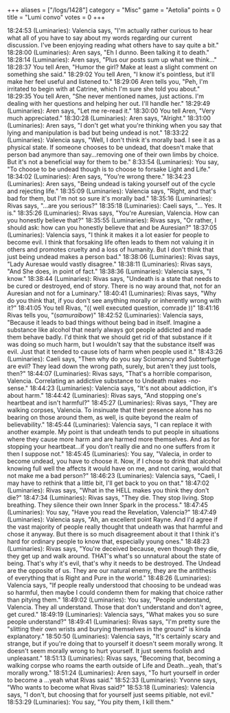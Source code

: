 +++
aliases = ["/logs/1428"]
category = "Misc"
game = "Aetolia"
points = 0
title = "Lumi convo"
votes = 0
+++

18:24:53 (Luminaries): Valencia says, "I'm actually rather curious to hear what all of you have to say about my words regarding our current discussion. I've been enjoying reading what others have to say quite a bit."
18:28:00 (Luminaries): Aren says, "Eh I dunno. Been talking it to death."
18:28:14 (Luminaries): Aren says, "Plus our posts sum up what we think..."
18:28:37 You tell Aren, "Humor the girl? Make at least a slight comment on something she said."
18:29:02 You tell Aren, "I know it's pointless, but it'll make her feel useful and listened to."
18:29:06 Aren tells you, "Peh, I'm irritated to begin with at Catrine, which I'm sure she told you about."
18:29:35 You tell Aren, "She never mentioned names, just actions. I'm dealing with her questions and helping her out. I'll handle her."
18:29:49 (Luminaries): Aren says, "Let me re-read it."
18:30:00 You tell Aren, "Very much appreciated."
18:30:28 (Luminaries): Aren says, "Alright."
18:31:00 (Luminaries): Aren says, "I don't get what you're thinking when you say that lying and manipulation is bad but being undead is not."
18:33:22 (Luminaries): Valencia says, "Well, I don't think it's morally bad. I see it as a physical state. If someone chooses to be undead, that doesn't make that person bad anymore than say...removing one of their own limbs by choice. But it's not a beneficial way for them to be."
8:33:54 (Luminaries): You say, "To choose to be undead though is to choose to forsake Light and Life."
18:34:02 (Luminaries): Aren says, "You're wrong there."
18:34:23 (Luminaries): Aren says, "Being undead is taking yourself out of the cycle and rejecting life."
18:35:09 (Luminaries): Valencia says, "Right, and that's bad for them, but I'm not so sure it's morally bad."
18:35:16 (Luminaries): Rivas says, "...are you serious?"
18:35:18 (Luminaries): Caeli says, "... Yes. It is."
18:35:26 (Luminaries): Rivas says, "You're Auresian, Valencia. How can you honestly believe that?"
18:35:55 (Luminaries): Rivas says, "Or rather, I should ask: how can you honestly believe that and be Auresian?"
18:37:05 (Luminaries): Valencia says, "I think it makes it a lot easier for people to become evil. I think that forsaking life often leads to them not valuing it in others and promotes cruelty and a loss of humanity. But I don't think that just being undead makes a person bad."
18:38:06 (Luminaries): Rivas says, "Lady Auresae would vastly disagree."
18:38:11 (Luminaries): Rivas says, "And She does, in point of fact."
18:38:36 (Luminaries): Valencia says, "I know."
18:38:44 (Luminaries): Rivas says, "Undeath is a state that needs to be cured or destroyed, end of story. There is no way around that, not for an Auresian and not for a Luminary."
18:40:41 (Luminaries): Rivas says, "Why do you think that, if you don't see anything morally or inherently wrong with it?"
18:41:05 You tell Rivas, "(( well executed question, comrade ))"
18:41:16 Rivas tells you, "(*samuraibow*)"
18:42:52 (Luminaries): Valencia says, "Because it leads to bad things without being bad in itself. Imagine a substance like alcohol that nearly always got people addicted and made them behave badly. I'd think that we should get rid of that substance if it was doing so much harm, but I wouldn't say that the substance itself was evil. Just that it tended to cause lots of harm when people used it."
18:43:26 (Luminaries): Caeli says, "Then why do you say Sciomancy and Subterfuge are evil? They lead down the wrong path, surely, but aren't they just tools, then?"
18:44:07 (Luminaries): Rivas says, "That's a horrible comparison, Valencia. Correlating an addictive substance to Undeath makes -no- sense."
18:44:23 (Luminaries): Valencia says, "It's not about addiction, it's about harm."
18:44:42 (Luminaries): Rivas says, "And stopping one's heartbeat and isn't harmful?"
18:45:27 (Luminaries): Rivas says, "They are walking corpses, Valencia. To insinuate that their presence alone has no bearing on those around them, as well, is quite beyond the realm of believability."
18:45:44 (Luminaries): Valencia says, "I can replace it with another example. My point is that undeath tends to put people in situations where they cause more harm and are harmed more themselves. And as for stopping your heartbeat...if you don't really die and no one suffers from it then I suppose not."
18:45:45 (Luminaries): You say, "Valecia, in order to become undead, you have to choose it. Now, if I chose to drink that alcohol knowing full well the affects it would have on me, and not caring, would that not make me a bad person?"
18:46:23 (Luminaries): Valencia says, "Caeli, I may have to rethink that a little bit, I'll get back to you on that."
18:47:02 (Luminaries): Rivas says, "What in the HELL makes you think they don't die?"
18:47:34 (Luminaries): Rivas says, "They die. They stop living. Stop breathing. They silence their own Inner Spark in the process."
18:47:45 (Luminaries): You say, "Have you read the Revelation, Valencia?"
18:47:49 (Luminaries): Valencia says, "Ah, an excellent point Rayne. And I'd agree if the vast majority of people really thought that undeath was that harmful and chose it anyway. But there is so much disagreement about it that I think it's hard for ordinary people to know that, especially young ones."
18:48:23 (Luminaries): Rivas says, "You're deceived because, even though they die, they get up and walk around. THAT's what's so unnatural about the state of being. That's why it's evil, that's why it needs to be destroyed. The Undead are the opposite of us. They are our natural enemy, they are the antithesis of everything that is Right and Pure in the world."
18:48:26 (Luminaries): Valencia says, "If people really understood that choosing to be undead was so harmful, then maybe I could condemn them for making that choice rather than pitying them."
18:49:02 (Luminaries): You say, "People understand, Valencia. They all understand. Those that don't understand and don't agree, get cured."
18:49:19 (Luminaries): Valencia says, "What makes you so sure people understand?"
18:49:41 (Luminaries): Rivas says, "I'm pretty sure the "slitting their own wrists and burying themselves in the ground" is kinda explanatory."
18:50:50 (Luminaries): Valencia says, "It's certainly scary and strange, but if you're doing that to yourself it doesn't seem morally wrong. It doesn't seem morally wrong to hurt yourself. It just seems foolish and unpleasant."
18:51:13 (Luminaries): Rivas says, "Becoming that, becoming a walking corpse who roams the earth outside of Life and Death...yeah, that's morally wrong."
18:51:24 (Luminaries): Aren says, "To hurt yourself in order to become a ...yeah what Rivas said."
18:52:33 (Luminaries): Yvonne says, "Who wants to become what Rivas said?"
18:53:18 (Luminaries): Valencia says, "I don't, but choosing that for yourself just seems pitiable, not evil."
18:53:29 (Luminaries): You say, "You pity them, I kill them."
